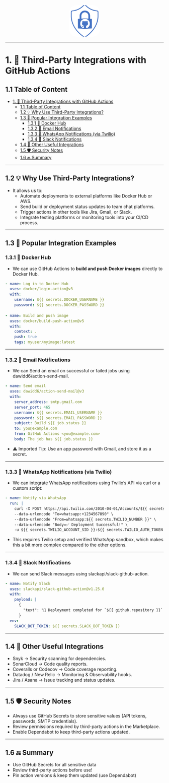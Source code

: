 <!-- omit in toc -->
<div align="center">
  <img src="/Content/github-actions/resources/logos/github-security.png" alt="DevOps-Zero2Hero" width="100" style="border-radius: 25%;padd">
</div>

---

# 1. 🧩 Third-Party Integrations with GitHub Actions

## 1.1 Table of Content

- [1. 🧩 Third-Party Integrations with GitHub Actions](#1--third-party-integrations-with-github-actions)
  - [1.1 Table of Content](#11-table-of-content)
  - [1.2 💡 Why Use Third-Party Integrations?](#12--why-use-third-party-integrations)
  - [1.3 🔌 Popular Integration Examples](#13--popular-integration-examples)
    - [1.3.1 🚢 Docker Hub](#131--docker-hub)
    - [1.3.2 📨 Email Notifications](#132--email-notifications)
    - [1.3.3 📲 WhatsApp Notifications (via Twilio)](#133--whatsapp-notifications-via-twilio)
    - [1.3.4 💬 Slack Notifications](#134--slack-notifications)
  - [1.4 🤝 Other Useful Integrations](#14--other-useful-integrations)
  - [1.5 🛡️ Security Notes](#15-️-security-notes)
  - [1.6 🔚 Summary](#16--summary)


---

## 1.2 💡 Why Use Third-Party Integrations?

- It allows us to:
  - Automate deployments to external platforms like Docker Hub or AWS.
  - Send build or deployment status updates to team chat platforms.
  - Trigger actions in other tools like Jira, Gmail, or Slack.
  - Integrate testing platforms or monitoring tools into your CI/CD process.

---


## 1.3 🔌 Popular Integration Examples

### 1.3.1 🚢 Docker Hub

- We can use GitHub Actions to **build and push Docker images** directly to Docker Hub.

```yaml
- name: Log in to Docker Hub
  uses: docker/login-action@v3
  with:
    username: ${{ secrets.DOCKER_USERNAME }}
    password: ${{ secrets.DOCKER_PASSWORD }}

- name: Build and push image
  uses: docker/build-push-action@v5
  with:
    context: .
    push: true
    tags: myuser/myimage:latest
```

---

### 1.3.2 📨 Email Notifications

- We can Send an email on successful or failed jobs using dawidd6/action-send-mail.

```yaml
- name: Send email
  uses: dawidd6/action-send-mail@v3
  with:
    server_address: smtp.gmail.com
    server_port: 465
    username: ${{ secrets.EMAIL_USERNAME }}
    password: ${{ secrets.EMAIL_PASSWORD }}
    subject: Build ${{ job.status }}
    to: you@example.com
    from: GitHub Actions <you@example.com>
    body: The job has ${{ job.status }}
```
- ⚠️ Imported Tip: Use an app password with Gmail, and store it as a secret.

---

### 1.3.3 📲 WhatsApp Notifications (via Twilio)

- We can integrate WhatsApp notifications using Twilio’s API via curl or a custom script:

```yaml
- name: Notify via WhatsApp
  run: |
    curl -X POST https://api.twilio.com/2010-04-01/Accounts/${{ secrets.TWILIO_ACCOUNT_SID }}/Messages.json \
    --data-urlencode "To=whatsapp:+1234567890" \
    --data-urlencode "From=whatsapp:${{ secrets.TWILIO_NUMBER }}" \
    --data-urlencode "Body=✅ Deployment Successful!" \
    -u ${{ secrets.TWILIO_ACCOUNT_SID }}:${{ secrets.TWILIO_AUTH_TOKEN }}
```
- This requires Twilio setup and verified WhatsApp sandbox, which makes this a bit more complex compared to the other options.

---

### 1.3.4 💬 Slack Notifications

- We can send Slack messages using slackapi/slack-github-action.

```yaml
- name: Notify Slack
  uses: slackapi/slack-github-action@v1.25.0
  with:
    payload: |
      {
        "text": "🚀 Deployment completed for `${{ github.repository }}`!"
      }
  env:
    SLACK_BOT_TOKEN: ${{ secrets.SLACK_BOT_TOKEN }}
```

---

## 1.4 🤝 Other Useful Integrations

- Snyk → Security scanning for dependencies.
- SonarCloud → Code quality reports.
- Coveralls or Codecov → Code coverage reporting.
- Datadog / New Relic → Monitoring & Observability hooks.
- Jira / Asana → Issue tracking and status updates.

---

## 1.5 🛡️ Security Notes
- Always use GitHub Secrets to store sensitive values (API tokens, passwords, SMTP credentials).
- Review permissions required by third-party actions in the Marketplace.
- Enable Dependabot to keep third-party actions updated.

---

## 1.6 🔚 Summary

- Use GitHub Secrets for all sensitive data
- Review third-party actions before use!
- Pin action versions & keep them updated (use Dependabot)